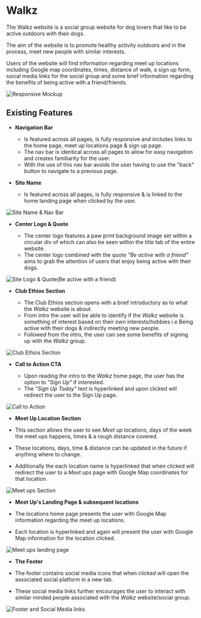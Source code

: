 # Walkz

The Walkz website is a social group website for dog lovers that like to be active outdoors with their dogs.

The aim of the website is to promote healthy activity outdoors and in the process, meet new people with similar interests.

Users of the website will find information regarding meet up locations including Google map coordinates, times, distance of walk, a sign up form, social media links for the social group and some brief information regarding the benefits of being active with a friend/friends.

![Responsive Mockup](https://github.com/Simonb567/portfolio-1/blob/main/media/walkz-mockup.png)

## Existing Features

-   **Navigation Bar**

    -   Is featured across all pages, is fully responsive and includes links to the home page, meet up locations page & sign up page.
    -   The nav bar is identical across all pages to allow for easy navigation and creates familiarity for the user.
    -   With the use of this nav bar avoids the user having to use the "back" button to navigate to a previous page.

-   **Site Name**

    -   Is featured across all pages, is fully responsive & is linked to the home landing page when clicked by the user.

![Site Name & Nav Bar](https://github.com/Simonb567/portfolio-1/blob/main/media/walkz-nav-bar.png)

-   **Center Logo & Quote**

    -   The center logo features a paw print background image set within a circular div of which can also be seen within the title tab of the entire website.
    -   The center logo combined with the quote *"Be active with a friend"* aims to grab the attention of users that enjoy being active with their dogs.

![Site Logo & Quote(Be active with a friend)](https://github.com/Simonb567/portfolio-1/blob/main/media/walkz-center-logo-fav.png)

-   **Club Ethios Section**

    -   The Club Ethios section opens with a brief introductory as to what the _Walkz_ website is about.
    -   From intro the user will be able to identify if the _Walkz_ website is something of interest based on their own interests/hobbies i.e Being active with their dogs & indirectly meeting new people.
    -   Followed from the intro, the user can see some benefits of signing up with the _Walkz_ group.

![Club Ethios Section](https://github.com/Simonb567/portfolio-1/blob/main/media/walkz-club-ethios.png)

- **Call to Action CTA**

  - Upon reading the intro to the *Walkz* home page, the user has the option to *"Sign Up"* if interested.
  - The *"Sign Up Today"* text is hyperlinked and upon clicked will redirect the user to the Sign Up page.

![Call to Action](https://github.com/Simonb567/portfolio-1/blob/main/media/walkz-signup.png)

- **Meet Up Location Section**

- This section allows the user to see *Meet up* locations, days of the week the meet ups happens, times & a rough distance covered.
- These locations, days, time & distance can be updated in the future if anything where to change.
- Additionally the each location name is hyperlinked that when clicked will redirect the user to a *Meet ups* page with Google Map coordinates for that location.

![Meet ups Section](https://github.com/Simonb567/portfolio-1/blob/main/media/walkz-locations.png)

- **Meet Up's Landing Page & subsequent locations**

- The locations home page presents the user with Google Map information regarding the meet up locations.
- Each location is hyperlinked and again will present the user with Google Map information for the location clicked.

![Meet ups landing page](https://github.com/Simonb567/portfolio-1/blob/main/media/walkz-locations.png)

- **The Footer**

- The footer contains social media icons that when clicked will open the associated social platform in a new tab.
- These social media links further encourages the user to interact with similar minded people associated with the *Walkz* website/social group.

![Footer and Social Media links](https://github.com/Simonb567/portfolio-1/blob/main/media/walkz-locations.png)
